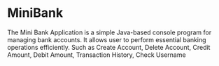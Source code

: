 # MiniBank
The Mini Bank Application is a simple Java-based console program for managing bank accounts. It allows user to perform essential banking operations efficiently. Such as Create Account, Delete Account, Credit Amount, Debit Amount, Transaction History, Check Username  

